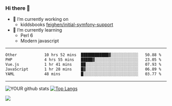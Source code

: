 ### Hi there 👋

- 🔭 I’m currently working on
  - kiddsbooks [feighen/initial-symfony-support](https://github.com/noondaysun/kiddsbooks.com/tree/feighen/initial-symfony-support)
- 🌱 I’m currently learning
  - Perl 6
  - Modern javascript

---
<!--START_SECTION:waka-->

```txt
Other            10 hrs 52 mins  ████████████▓░░░░░░░░░░░░   50.88 %
PHP              4 hrs 55 mins   █████▓░░░░░░░░░░░░░░░░░░░   23.05 %
Vue.js           1 hr 41 mins    ██░░░░░░░░░░░░░░░░░░░░░░░   07.93 %
JavaScript       1 hr 28 mins    █▓░░░░░░░░░░░░░░░░░░░░░░░   06.89 %
YAML             48 mins         █░░░░░░░░░░░░░░░░░░░░░░░░   03.77 %
```

<!--END_SECTION:waka-->
---
![YOUR github stats](https://github-readme-stats.vercel.app/api?username=noondaysun&show_icons=true&theme=onedark) [![Top Langs](https://github-readme-stats.vercel.app/api/top-langs/?username=noondaysun&layout=compact&theme=onedark)](https://github.com/anuraghazra/github-readme-stats)

[<img src="https://img.shields.io/badge/linkedin-%230077B5.svg?&style=for-the-badge&logo=linkedin&logoColor=white" />](https://www.linkedin.com/in/feighen-oosterbroek-9630a514a/)

<!--
**noondaysun/noondaysun** is a ✨ _special_ ✨ repository because its `README.md` (this file) appears on your GitHub profile.

Here are some ideas to get you started:

- 🔭 I’m currently working on ...
- 🌱 I’m currently learning ...
- 👯 I’m looking to collaborate on ...
- 🤔 I’m looking for help with ...
- 💬 Ask me about ...
- 📫 How to reach me: ...
- 😄 Pronouns: ...
- ⚡ Fun fact: ...
-->
